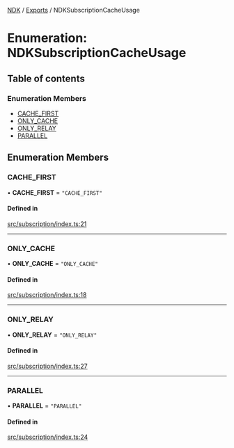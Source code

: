 [NDK](../README.md) / [Exports](../modules.md) / NDKSubscriptionCacheUsage

# Enumeration: NDKSubscriptionCacheUsage

## Table of contents

### Enumeration Members

- [CACHE\_FIRST](NDKSubscriptionCacheUsage.md#cache_first)
- [ONLY\_CACHE](NDKSubscriptionCacheUsage.md#only_cache)
- [ONLY\_RELAY](NDKSubscriptionCacheUsage.md#only_relay)
- [PARALLEL](NDKSubscriptionCacheUsage.md#parallel)

## Enumeration Members

### CACHE\_FIRST

• **CACHE\_FIRST** = ``"CACHE_FIRST"``

#### Defined in

[src/subscription/index.ts:21](https://github.com/nostr-dev-kit/ndk/blob/bdedd0e/src/subscription/index.ts#L21)

___

### ONLY\_CACHE

• **ONLY\_CACHE** = ``"ONLY_CACHE"``

#### Defined in

[src/subscription/index.ts:18](https://github.com/nostr-dev-kit/ndk/blob/bdedd0e/src/subscription/index.ts#L18)

___

### ONLY\_RELAY

• **ONLY\_RELAY** = ``"ONLY_RELAY"``

#### Defined in

[src/subscription/index.ts:27](https://github.com/nostr-dev-kit/ndk/blob/bdedd0e/src/subscription/index.ts#L27)

___

### PARALLEL

• **PARALLEL** = ``"PARALLEL"``

#### Defined in

[src/subscription/index.ts:24](https://github.com/nostr-dev-kit/ndk/blob/bdedd0e/src/subscription/index.ts#L24)
